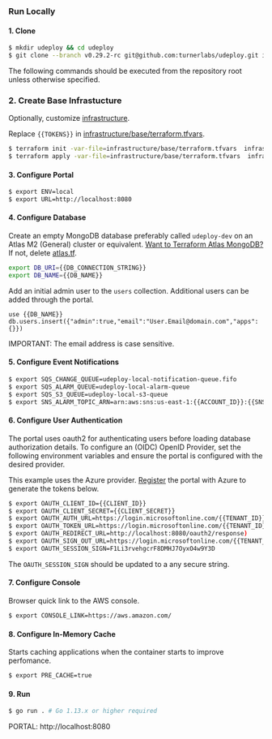 
### Run Locally ###

#### 1. Clone ####
```bash
$ mkdir udeploy && cd udeploy
$ git clone --branch v0.29.2-rc git@github.com:turnerlabs/udeploy.git infrastructure
```

The following commands should be executed from the repository root unless otherwise specified.

### 2. Create Base Infrastucture ####

Optionally, customize [infrastructure](BASE.md).

Replace `{{TOKENS}}` in [infrastructure/base/terraform.tfvars](/infrastructure/base/terraform.tfvars).
```bash
$ terraform init -var-file=infrastructure/base/terraform.tfvars  infrastructure/base 
$ terraform apply -var-file=infrastructure/base/terraform.tfvars  infrastructure/base
```

#### 3. Configure Portal ####
```bash
$ export ENV=local
$ export URL=http://localhost:8080
```

#### 4. Configure Database ####
Create an empty MongoDB database preferably called `udeploy-dev` on an Atlas M2 (General) cluster or equivalent. [Want to Terraform Atlas MongoDB?](ATLAS.md) If not, delete [atlas.tf](/infrastructure/portals/prod/atlas.tf).

```bash
export DB_URI={{DB_CONNECTION_STRING}}
export DB_NAME={{DB_NAME}}
```

Add an initial admin user to the `users` collection. Additional users can be added through the portal.

```
use {{DB_NAME}}
db.users.insert({"admin":true,"email":"User.Email@domain.com","apps":{}})
```

IMPORTANT: The email address is case sensitive.

#### 5. Configure Event Notifications ####
```bash
$ export SQS_CHANGE_QUEUE=udeploy-local-notification-queue.fifo
$ export SQS_ALARM_QUEUE=udeploy-local-alarm-queue
$ export SQS_S3_QUEUE=udeploy-local-s3-queue
$ export SNS_ALARM_TOPIC_ARN=arn:aws:sns:us-east-1:{{ACCOUNT_ID}}:{{SNS_ALARM_TOPIC_NAME}}
```

#### 6. Configure User Authentication ####
The portal uses oauth2 for authenticating users before loading database authorization details. To configure an (OIDC) OpenID Provider, set the following environment variables and ensure the portal is configured with the desired provider.

This example uses the Azure provider. [Register](OAUTH_AZURE.md) the portal with Azure to generate the tokens below.

```bash
$ export OAUTH_CLIENT_ID={{CLIENT_ID}} 
$ export OAUTH_CLIENT_SECRET={{CLIENT_SECRET}}
$ export OAUTH_AUTH_URL=https://login.microsoftonline.com/{{TENANT_ID}}/oauth2/v2.0/authorize)
$ export OAUTH_TOKEN_URL=https://login.microsoftonline.com/{{TENANT_ID}}/oauth2/v2.0/token)
$ export OAUTH_REDIRECT_URL=http://localhost:8080/oauth2/response)
$ export OAUTH_SIGN_OUT_URL=https://login.microsoftonline.com/{{TENANT_ID}}/oauth2/logout?client_id={{CLIENT_ID}})
$ export OAUTH_SESSION_SIGN=F1Li3rvehgcrF8DMHJ7OyxO4w9Y3D
```

The `OAUTH_SESSION_SIGN` should be updated to a any secure string.

#### 7. Configure Console ####
Browser quick link to the AWS console.
```bash
$ export CONSOLE_LINK=https://aws.amazon.com/
```

#### 8. Configure In-Memory Cache ####
Starts caching applications when the container starts to improve perfomance.
```bash
$ export PRE_CACHE=true
```

#### 9. Run #### 

```bash
$ go run . # Go 1.13.x or higher required
```

PORTAL: http://localhost:8080